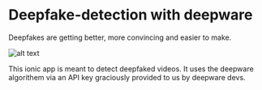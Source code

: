 # Deepfake-detection with deepware

Deepfakes are getting better, more convincing and easier to make.

![alt text](https://github.com/AliaksandrSiarohin/first-order-model/blob/master/sup-mat/vox-teaser.gif)

This ionic app is meant to detect deepfaked videos. It uses the deepware algorithem via an API key graciously provided to us by deepware devs.
